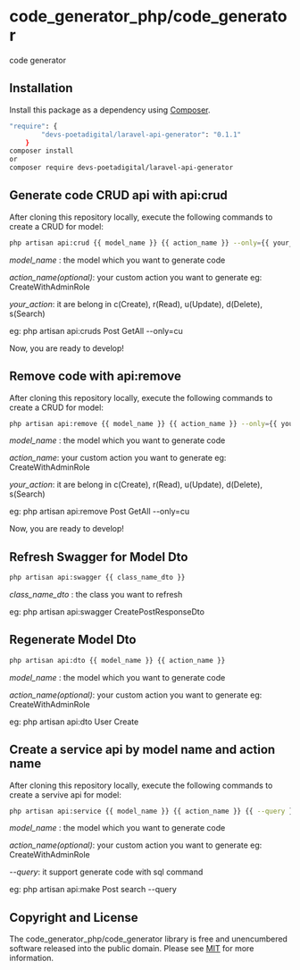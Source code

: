 # code_generator_php/code_generator

<!--
TODO: Make sure the following URLs are correct and working for your project.
      Then, remove these comments to display the badges, giving users a quick
      overview of your package.

-->

code generator

## Installation

Install this package as a dependency using [Composer](https://getcomposer.org).

``` bash
"require": {
        "devs-poetadigital/laravel-api-generator": "0.1.1"
    }
composer install 
or 
composer require devs-poetadigital/laravel-api-generator
```

## Generate code CRUD api with api:crud

After cloning this repository locally, execute the following commands to create a CRUD for model:

``` bash
php artisan api:crud {{ model_name }} {{ action_name }} --only={{ your_action }}
```
*model_name* : the model which you want to generate code

*action_name(optional)*: your custom action you want to generate eg: CreateWithAdminRole

*your_action*: it are belong in c(Create), r(Read), u(Update), d(Delete), s(Search)


eg: php artisan api:cruds Post GetAll --only=cu


Now, you are ready to develop!

## Remove code with api:remove

After cloning this repository locally, execute the following commands to create a CRUD for model:

``` bash
php artisan api:remove {{ model_name }} {{ action_name }} --only={{ your_action }}
```
*model_name* : the model which you want to generate code

*action_name*: your custom action you want to generate eg: CreateWithAdminRole

*your_action*: it are belong in c(Create), r(Read), u(Update), d(Delete), s(Search)


eg: php artisan api:remove Post GetAll --only=cu


Now, you are ready to develop!

## Refresh Swagger for Model Dto 

``` bash
php artisan api:swagger {{ class_name_dto }} 
```
*class_name_dto* : the class you want to refresh


eg: php artisan api:swagger CreatePostResponseDto

## Regenerate Model Dto 

``` bash
php artisan api:dto {{ model_name }} {{ action_name }}
```
*model_name* : the model which you want to generate code

*action_name(optional)*: your custom action you want to generate eg: CreateWithAdminRole


eg: php artisan api:dto User Create

## Create a service api by model name and action name

After cloning this repository locally, execute the following commands to create a servive api for model:

``` bash
php artisan api:service {{ model_name }} {{ action_name }} {{ --query }}
```
*model_name* : the model which you want to generate code

*action_name(optional)*: your custom action you want to generate eg: CreateWithAdminRole

*--query*: it support generate code with sql command

eg: php artisan api:make Post search --query

## Copyright and License

The code_generator_php/code_generator library is free and unencumbered software released into the
public domain. Please see [MIT](MIT) for more information.

